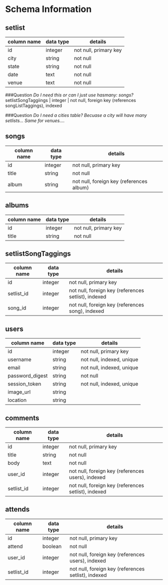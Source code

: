 # Schema Information

## setlist
column name | data type | details
------------|-----------|-----------------------
id          | integer   | not null, primary key
city        | string    | not null
state       | string    | not null
date        | text      | not null
venue       | text      | not null

###Question *Do I need this or can I just use hasmany: songs?*
setlistSongTaggiings | integer   | not null, foreign key (references songListTaggings), indexed

###Question *Do I need a cities table? Becuase a city will have many setlists... Same for venues....*

## songs
column name | data type | details
------------|-----------|-----------------------
id          | integer   | not null, primary key
title       | string    | not null
album       | string    | not null, foreign key (references album)

## albums
column name | data type | details
------------|-----------|-----------------------
id          | integer   | not null, primary key
title       | string    | not null

## setlistSongTaggings
column name | data type | details
------------|-----------|-----------------------
id          | integer   | not null, primary key
setlist_id  | integer   | not null, foreign key (references setlist), indexed
song_id     | integer   | not null, foreign key (references song), indexed


## users
column name     | data type | details
----------------|-----------|-----------------------
id              | integer   | not null, primary key
username        | string    | not null, indexed, unique
email           | string    | not null, indexed, unique
password_digest | string    | not null
session_token   | string    | not null, indexed, unique
image_url       | string    |
location     | string    |

## comments
column name | data type | details
------------|-----------|-----------------------
id          | integer   | not null, primary key
title       | string    | not null
body        | text      | not null
user_id     | integer   | not null, foreign key (references users), indexed
setlist_id  | integer   | not null, foreign key (references setlist), indexed

## attends 
column name | data type | details
------------|-----------|-----------------------
id          | integer   | not null, primary key
attend      | boolean   | not null
user_id     | integer   | not null, foreign key (references users), indexed
setlist_id  | integer   | not null, foreign key (references setlist), indexed